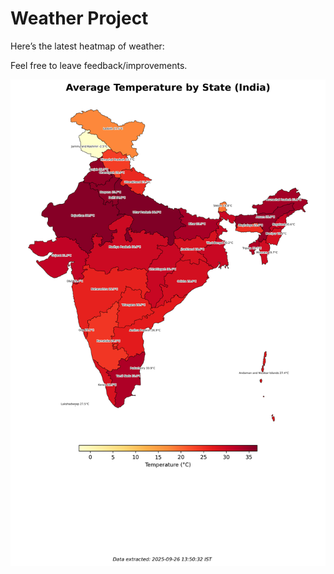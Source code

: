 # Weather Project

Here’s the latest heatmap of weather:

Feel free to leave feedback/improvements.

![India Heatmap](docs/assets/india_heatmap.png?v=D64CD2)
